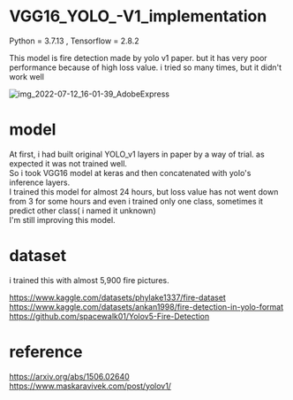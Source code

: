 # VGG16_YOLO_-V1_implementation

Python = 3.7.13 , Tensorflow = 2.8.2

This model is fire detection made by yolo v1 paper.
but it has very poor performance because of high loss value.
i tried so many times, but it didn't work well

![img_2022-07-12_16-01-39_AdobeExpress](https://user-images.githubusercontent.com/93965016/178448209-0aaf5eda-6f80-4f87-84af-4c5bd03e9e30.gif)

# model

At first, i had built original YOLO_v1 layers in paper by a way of trial. as expected it was not trained well. <br> So i took VGG16 model at keras and then concatenated with yolo's inference layers.<br>
I trained this model for almost 24 hours, but loss value has not went down from 3 for some hours and even i trained only one class, sometimes it predict other class( i named it unknown) <br>
I'm still improving this model.

# dataset

i trained this with almost 5,900 fire pictures.<br>

https://www.kaggle.com/datasets/phylake1337/fire-dataset <br>
https://www.kaggle.com/datasets/ankan1998/fire-detection-in-yolo-format<br>
https://github.com/spacewalk01/Yolov5-Fire-Detection

# reference

https://arxiv.org/abs/1506.02640 <br>
https://www.maskaravivek.com/post/yolov1/

